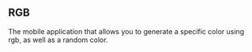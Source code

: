 ## RGB

The mobile application that allows you to generate a specific color using rgb, as well as a random color.
